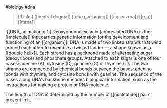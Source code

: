 #biology #dna 

>[!Links]
>[[central dogma]]
>[[dna packaging]]
>[[dna vs rna]]
>[[rna]]
>[[mrna]]

![[DNA_animation.gif]]
Deoxyribonucleic acid (abbreviated DNA) is the [[molecule]] that carries genetic information for the development and functioning of an [[organism]]. DNA is made of two linked strands that wind around each other to resemble a twisted ladder — a shape known as a [[double helix]]. Each strand has a backbone made of alternating sugar (deoxyribose) and phosphate groups. Attached to each sugar is one of four bases: adenine (A), cytosine (C), guanine (G) or thymine (T). The two strands are connected by chemical bonds between the bases: adenine bonds with thymine, and cytosine bonds with guanine. The sequence of the bases along DNA’s backbone encodes biological information, such as the instructions for making a protein or RNA molecule.

The length of DNA is determined by the number of [[nucleotide]] pairs present in it.


